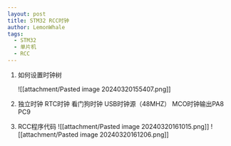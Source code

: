 ```yaml
---
layout: post
title: STM32 RCC时钟
author: LemonWhale
tags:
  - STM32
  - 单片机
  - RCC
---
```

1. 如何设置时钟树

	![[attachment/Pasted image 20240320155407.png]]

1. 独立时钟
RTC时钟 看门狗时钟 USB时钟源（48MHZ） MCO时钟输出PA8 PC9
3. RCC程序代码
	![[attachment/Pasted image 20240320161015.png]]
	![[attachment/Pasted image 20240320161206.png]]